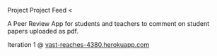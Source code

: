 Project Project Feed <

A Peer Review App for students and teachers to comment on student papers uploaded as pdf.

Iteration 1 @
[vast-reaches-4380.herokuapp.com](http://vast-reaches-4380.herokuapp.com)
